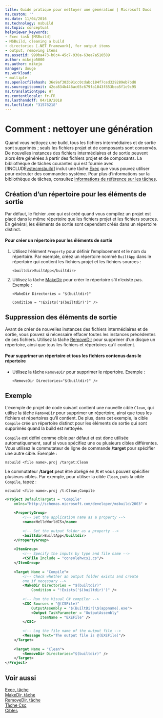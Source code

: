 ```yaml
---
title: Guide pratique pour nettoyer une génération | Microsoft Docs
ms.custom: ''
ms.date: 11/04/2016
ms.technology: msbuild
ms.topic: conceptual
helpviewer_keywords:
- Exec task [MSBuild]
- MSBuild, cleaning a build
- directories [.NET Framework], for output items
- output, removing items
ms.assetid: 999ba473-b0c4-45c7-930a-63ea7a510509
author: mikejo5000
ms.author: mikejo
manager: douge
ms.workload:
- multiple
ms.openlocfilehash: 36e9af303b91cc0cdabc184f7ced329289eb7bd8
ms.sourcegitcommit: 42ea834b446ac65c679fa1043f853bea5f1c9c95
ms.translationtype: HT
ms.contentlocale: fr-FR
ms.lasthandoff: 04/19/2018
ms.locfileid: "31578218"
---
```

# <a name="how-to-clean-a-build"></a>Comment : nettoyer une génération
Quand vous nettoyez une build, tous les fichiers intermédiaires et de sortie sont supprimés ; seuls les fichiers projet et de composants sont conservés. De nouvelles instances des fichiers intermédiaires et de sortie peuvent alors être générées à partir des fichiers projet et de composants. La bibliothèque de tâches courantes qui est fournie avec [!INCLUDE[vstecmsbuild](../extensibility/internals/includes/vstecmsbuild_md.md)] inclut une tâche [Exec](../msbuild/exec-task.md) que vous pouvez utiliser pour exécuter des commandes système. Pour plus d’informations sur la bibliothèque de tâches, consultez [Informations de référence sur les tâches](../msbuild/msbuild-task-reference.md).  
  
## <a name="creating-a-directory-for-output-items"></a>Création d’un répertoire pour les éléments de sortie  
 Par défaut, le fichier .exe qui est créé quand vous compilez un projet est placé dans le même répertoire que les fichiers projet et les fichiers sources. En général, les éléments de sortie sont cependant créés dans un répertoire distinct.  
  
#### <a name="to-create-a-directory-for-output-items"></a>Pour créer un répertoire pour les éléments de sortie  
  
1.  Utilisez l’élément `Property` pour définir l’emplacement et le nom du répertoire. Par exemple, créez un répertoire nommé `BuiltApp` dans le répertoire qui contient les fichiers projet et les fichiers sources :  
  
     `<builtdir>BuiltApp</builtdir>`  
  
2.  Utilisez la tâche [MakeDir](../msbuild/makedir-task.md) pour créer le répertoire s’il n’existe pas. Exemple :  
  
     `<MakeDir Directories = "$(builtdir)"`  
  
     `Condition = "!Exists('$(builtdir)')" />`  
  
## <a name="removing-the-output-items"></a>Suppression des éléments de sortie  
 Avant de créer de nouvelles instances des fichiers intermédiaires et de sortie, vous pouvez si nécessaire effacer toutes les instances précédentes de ces fichiers. Utilisez la tâche [RemoveDir](../msbuild/removedir-task.md) pour supprimer d’un disque un répertoire, ainsi que tous les fichiers et répertoires qu’il contient.  
  
#### <a name="to-remove-a-directory-and-all-files-contained-in-the-directory"></a>Pour supprimer un répertoire et tous les fichiers contenus dans le répertoire  
  
-   Utilisez la tâche `RemoveDir` pour supprimer le répertoire. Exemple :  
  
     `<RemoveDir Directories="$(builtdir)" />`  
  
## <a name="example"></a>Exemple  
 L’exemple de projet de code suivant contient une nouvelle cible `Clean`, qui utilise la tâche `RemoveDir` pour supprimer un répertoire, ainsi que tous les fichiers et répertoires qu’il contient. De plus, dans cet exemple, la cible `Compile` crée un répertoire distinct pour les éléments de sortie qui sont supprimés quand la build est nettoyée.  
  
 `Compile` est défini comme cible par défaut et est donc utilisée automatiquement, sauf si vous spécifiez une ou plusieurs cibles différentes. Vous utilisez le commutateur de ligne de commande **/target** pour spécifier une autre cible. Exemple :  
  
 `msbuild <file name>.proj /target:Clean`  
  
 Le commutateur **/target** peut être abrégé en **/t** et vous pouvez spécifier plusieurs cibles. Par exemple, pour utiliser la cible `Clean`, puis la cible `Compile`, tapez :  
  
 `msbuild <file name>.proj /t:Clean;Compile`  
  
```xml  
<Project DefaultTargets = "Compile"  
    xmlns="http://schemas.microsoft.com/developer/msbuild/2003" >  
  
    <PropertyGroup>  
        <!-- Set the application name as a property -->  
        <name>HelloWorldCS</name>  
  
        <!-- Set the output folder as a property -->  
        <builtdir>BuiltApp</builtdir>  
    </PropertyGroup>  
  
    <ItemGroup>  
        <!-- Specify the inputs by type and file name -->  
        <CSFile Include = "consolehwcs1.cs"/>  
    </ItemGroup>  
  
    <Target Name = "Compile">  
        <!-- Check whether an output folder exists and create  
        one if necessary -->  
        <MakeDir Directories = "$(builtdir)"   
            Condition = "!Exists('$(builtdir)')" />  
  
        <!-- Run the Visual C# compiler -->  
        <CSC Sources = "@(CSFile)"   
            OutputAssembly = "$(BuiltDir)\$(appname).exe">  
            <Output TaskParameter = "OutputAssembly"  
                ItemName = "EXEFile" />  
        </CSC>  
  
        <!-- Log the file name of the output file -->  
        <Message Text="The output file is @(EXEFile)"/>  
    </Target>  
  
    <Target Name = "Clean">  
        <RemoveDir Directories="$(builtdir)" />  
    </Target>  
</Project>  
```  
  
## <a name="see-also"></a>Voir aussi  
 [Exec, tâche](../msbuild/exec-task.md)   
 [MakeDir, tâche](../msbuild/makedir-task.md)   
 [RemoveDir, tâche](../msbuild/removedir-task.md)   
 [Tâche Csc](../msbuild/csc-task.md)   
 [Cibles](../msbuild/msbuild-targets.md)